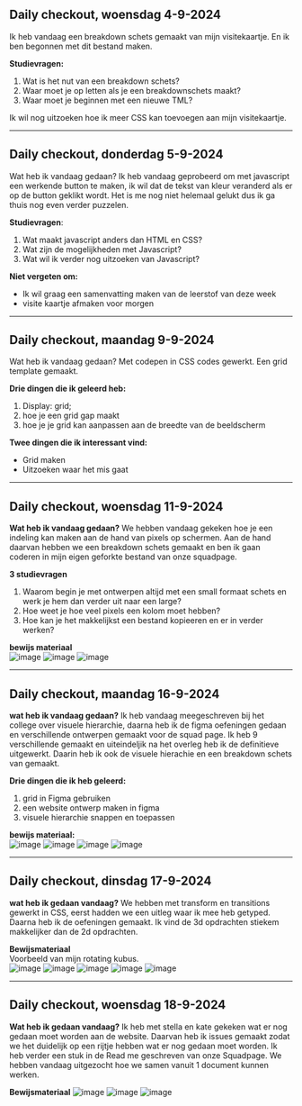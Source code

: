 ## Daily checkout, woensdag 4-9-2024
Ik heb vandaag een breakdown schets gemaakt van mijn visitekaartje. En ik ben begonnen met dit bestand maken.

**Studievragen:**
1. Wat is het nut van een breakdown schets?
2. Waar moet je op letten als je een breakdownschets maakt?
3. Waar moet je beginnen met een nieuwe TML?

Ik wil nog uitzoeken hoe ik meer CSS kan toevoegen aan mijn visitekaartje.


***

## Daily checkout, donderdag 5-9-2024
Wat heb ik vandaag gedaan?
Ik heb vandaag geprobeerd om met javascript een werkende button te maken, ik wil dat de tekst van kleur veranderd als er op de button geklikt wordt. Het is me nog niet helemaal gelukt dus ik ga thuis nog even verder puzzelen.

**Studievragen**:
1. Wat maakt javascript anders dan HTML en CSS?
2. Wat zijn de mogelijkheden met Javascript?
3. Wat wil ik verder nog uitzoeken van Javascript?

**Niet vergeten om:**
- Ik wil graag een samenvatting maken van de leerstof van deze week
- visite kaartje afmaken voor morgen

***

## Daily checkout, maandag 9-9-2024
Wat heb ik vandaag gedaan?
Met codepen in CSS codes gewerkt. Een grid template gemaakt.

**Drie dingen die ik geleerd heb:**
1. Display: grid;
2. hoe je een grid gap maakt
3. hoe je je grid kan aanpassen aan de breedte van de beeldscherm

**Twee dingen die ik interessant vind:**
- Grid maken
- Uitzoeken waar het mis gaat

***
## Daily checkout, woensdag 11-9-2024

**Wat heb ik vandaag gedaan?**
We hebben vandaag gekeken hoe je een indeling kan maken aan de hand van pixels op schermen. Aan de hand daarvan hebben we een breakdown schets gemaakt en ben ik gaan coderen in mijn eigen geforkte bestand van onze squadpage.

**3 studievragen**
1. Waarom begin je met ontwerpen altijd met een small formaat schets en werk je hem dan verder uit naar een large?
2. Hoe weet je hoe veel pixels een kolom moet hebben?
3. Hoe kan je het makkelijkst een bestand kopieeren en er in verder werken?

**bewijs materiaal** <br>
![image](https://github.com/user-attachments/assets/f9ec9b2f-e8d8-419d-b4df-41dc779e3a8d)
![image](https://github.com/user-attachments/assets/6acbb731-079d-44db-900d-c359fb2a6e1f)
![image](https://github.com/user-attachments/assets/503b5945-6135-4ad2-81de-7c3be40dd751)

***

## Daily checkout, maandag 16-9-2024
**wat heb ik vandaag gedaan?**
Ik heb vandaag meegeschreven bij het college over visuele hierarchie, daarna heb ik de figma oefeningen gedaan en verschillende ontwerpen gemaakt voor de squad page. Ik heb 9 verschillende gemaakt en uiteindeljik na het overleg heb ik de definitieve uitgewerkt. Daarin heb ik ook de visuele hierachie en een breakdown schets van gemaakt.

**Drie dingen die ik heb geleerd:**
1. grid in Figma gebruiken
2. een website ontwerp maken in figma
3. visuele hierarchie snappen en toepassen

**bewijs materiaal:** <br>
![image](https://github.com/user-attachments/assets/967a0524-64a7-4fd9-9f1d-cc888286e58a)
![image](https://github.com/user-attachments/assets/36a70791-d497-4ac7-9309-4fbeded48951)
![image](https://github.com/user-attachments/assets/ea2827ae-3701-474d-9a33-aa6e7f6cf6ed)
![image](https://github.com/user-attachments/assets/025b6ef9-828c-4409-a4a6-f389c94bf9bd)

***

## Daily checkout, dinsdag 17-9-2024
**wat heb ik gedaan vandaag?**
We hebben met transform en transitions gewerkt in CSS, eerst hadden we een uitleg waar ik mee heb getyped. Daarna heb ik de oefeningen gemaakt. Ik vind de 3d opdrachten stiekem makkelijker dan de 2d opdrachten.

**Bewijsmateriaal** <br>
Voorbeeld van mijn rotating kubus. <br>
![image](https://github.com/user-attachments/assets/86e4e3d4-925c-49ef-abc0-a15c2d7cc4fe)
![image](https://github.com/user-attachments/assets/befd2e2c-1fec-472d-8a21-d63b9ef5bbe6)
![image](https://github.com/user-attachments/assets/75baae7c-ec5d-48d6-84ba-3552cc0c407d)
![image](https://github.com/user-attachments/assets/405241a9-90b7-4b62-b4d1-2c49b94f0bf1)
![image](https://github.com/user-attachments/assets/ae3fea9b-8934-486c-a65b-dcfd6e4e8b5e)

***

## Daily checkout, woensdag 18-9-2024
**Wat heb ik gedaan vandaag?**
Ik heb met stella en kate gekeken wat er nog gedaan moet worden aan de website. Daarvan heb ik issues gemaakt zodat we het duidelijk op een rijtje hebben wat er nog gedaan moet worden. Ik heb verder een stuk in de Read me geschreven van onze Squadpage. We hebben vandaag uitgezocht hoe we samen vanuit 1 document kunnen werken.

**Bewijsmateriaal**
![image](https://github.com/user-attachments/assets/73df34d0-1985-4dd9-948f-51c189a49d9e)
![image](https://github.com/user-attachments/assets/5d7b6339-6b7e-4733-bf51-6fa10c04b433)
![image](https://github.com/user-attachments/assets/8483c404-b54d-48c9-94e5-abaf766d6868)

